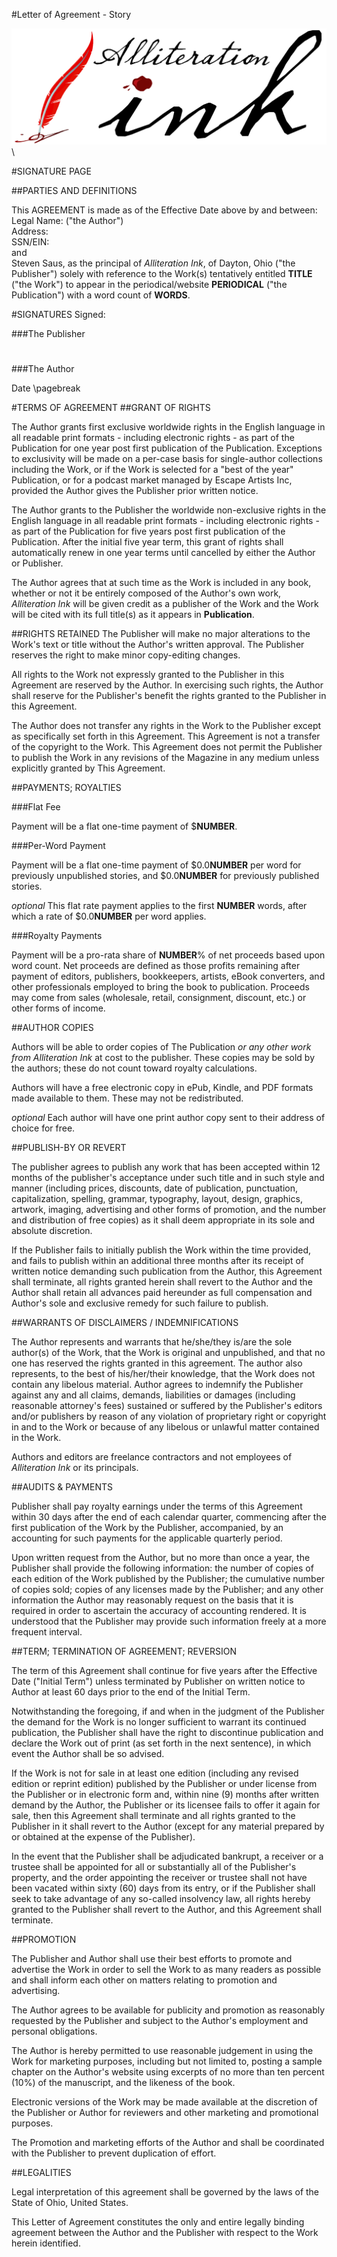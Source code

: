 #Letter of Agreement - Story

![](aink_logo.png "Alliteration Ink")  \  

#SIGNATURE PAGE

##PARTIES AND DEFINITIONS

This AGREEMENT is made as of the Effective Date above by and between:   
Legal Name:                                 ("the Author")   
Address:   
SSN/EIN:  
and   
Steven Saus, as the principal of *Alliteration Ink*, of Dayton, Ohio ("the Publisher") solely with reference to the Work(s) tentatively entitled **TITLE** ("the Work") to appear in the periodical/website **PERIODICAL** ("the Publication") with a word count of **WORDS**.   


#SIGNATURES
Signed:  
 
###The Publisher  

#  
#
###The Author

Date
\pagebreak

#TERMS OF AGREEMENT
##GRANT OF RIGHTS

The Author grants first exclusive worldwide rights in the English language in all readable print formats - including electronic rights - as part of the Publication for one year post first publication of the Publication.  Exceptions to exclusivity will be made on a per-case basis for single-author collections including the Work, or if the Work is selected for a "best of the year" Publication, or for a podcast market managed by Escape Artists Inc, provided the Author gives the Publisher prior written notice.  

The Author grants to the Publisher the worldwide non-exclusive rights in the English language in all readable print formats - including electronic rights - as part of the Publication for five years post first publication of the Publication.  After the initial five year term, this grant of rights shall automatically renew in one year terms until cancelled by either the Author or Publisher. 

The Author agrees that at such time as the Work is included in any book, whether or not it be entirely composed of the Author's own work, *Alliteration Ink* will be given credit as a publisher of the Work and the Work will be cited with its full title(s) as it appears in **Publication**.   

##RIGHTS RETAINED
The Publisher will make no major alterations to the Work's text or title without the Author's written approval. The Publisher reserves the right to make minor copy-editing changes.   

All rights to the Work not expressly granted to the Publisher in this Agreement are reserved by the Author. In exercising such rights, the Author shall reserve for the Publisher's benefit the rights granted to the Publisher in this Agreement.  

The Author does not transfer any rights in the Work to the Publisher except as specifically set forth in this Agreement. This Agreement is not a transfer of the copyright to the Work.  This Agreement does not permit the Publisher to publish the Work in any revisions of the Magazine in any medium unless explicitly granted by This Agreement.

##PAYMENTS; ROYALTIES

###Flat Fee

Payment will be a flat one-time payment of $**NUMBER**.   

###Per-Word Payment

Payment will be a flat one-time payment of $0.0**NUMBER** per word for previously unpublished stories, and $0.0**NUMBER** for previously published stories.  

*optional* This flat rate payment applies to the first **NUMBER** words, after which a rate of $0.0**NUMBER** per word applies.

###Royalty Payments

Payment will be a pro-rata share of **NUMBER**% of net proceeds based upon word count. Net proceeds are defined as those profits remaining after payment of editors, publishers, bookkeepers, artists, eBook converters, and other professionals employed to bring the book to publication. Proceeds may come from sales (wholesale, retail, consignment, discount, etc.) or other forms of income.  

##AUTHOR COPIES

Authors will be able to order copies of The Publication *or any other work from Alliteration Ink* at cost to the publisher.  These copies may be sold by the authors;  these do not count toward royalty calculations.  

Authors will have a free electronic copy in ePub, Kindle, and PDF formats made available to them.  These may not be redistributed.    

*optional* Each author will have one print author copy sent to their address of choice for free.  

##PUBLISH-BY OR REVERT

The publisher agrees to publish any work that has been accepted within 12 months of the publisher's acceptance under such title and in such style and manner (including prices, discounts, date of publication, punctuation, capitalization, spelling, grammar, typography, layout, design, graphics, artwork, imaging, advertising and other forms of promotion, and the number and distribution of free copies) as it shall deem appropriate in its sole and absolute discretion.  

If the Publisher fails to initially publish the Work within the time provided, and fails to publish within an additional three months after its receipt of written notice demanding such publication from the Author, this Agreement shall terminate, all rights granted herein shall revert to the Author and the Author shall retain all advances paid hereunder as full compensation and Author's sole and exclusive remedy for such failure to publish.   

##WARRANTS OF DISCLAIMERS / INDEMNIFICATIONS

The Author represents and warrants that he/she/they is/are the sole author(s) of the Work, that the Work is original and unpublished, and that no one has reserved the rights granted in this agreement. The author also represents, to the best of his/her/their knowledge, that the Work does not contain any libelous material. Author agrees to indemnify the Publisher against any and all claims, demands, liabilities or damages (including reasonable attorney's fees) sustained or suffered by the Publisher's editors and/or publishers by reason of any violation of proprietary right or copyright in and to the Work or because of any libelous or unlawful matter contained in the Work.   

Authors and editors are freelance contractors and not employees of *Alliteration Ink* or its principals.  

##AUDITS & PAYMENTS

Publisher shall pay royalty earnings under the terms of this Agreement within 30 days after the end of each calendar quarter, commencing after the first publication of the Work by the Publisher, accompanied, by an accounting for such payments for the applicable quarterly period.   

Upon written request from the Author, but no more than once a year, the Publisher shall provide the following information: the number of copies of each edition of the Work published by the Publisher; the cumulative number of copies sold; copies of any licenses made by the Publisher; and any other information the Author may reasonably request on the basis that it is required in order to ascertain the accuracy of accounting rendered. It is understood that the Publisher may provide such information freely at a more frequent interval.  

##TERM; TERMINATION OF AGREEMENT; REVERSION

The term of this Agreement shall continue for five years after the Effective Date ("Initial Term") unless terminated by Publisher on written notice to Author at least 60 days prior to the end of the Initial Term.   

Notwithstanding the foregoing, if and when in the judgment of the Publisher the demand for the Work is no longer sufficient to warrant its continued publication, the Publisher shall have the right to discontinue publication and declare the Work out of print (as set forth in the next sentence), in which event the Author shall be so advised.   

If the Work is not for sale in at least one edition (including any revised edition or reprint edition) published by the Publisher or under license from the Publisher or in electronic form and, within nine (9) months after written demand by the Author, the Publisher or its licensee fails to offer it again for sale, then this Agreement shall terminate and all rights granted to the Publisher in it shall revert to the Author (except for any material prepared by or obtained at the expense of the Publisher).

In the event that the Publisher shall be adjudicated bankrupt, a receiver or a trustee shall be appointed for all or substantially all of the Publisher's property, and the order appointing the receiver or trustee shall not have been vacated within sixty (60) days from its entry, or if the Publisher shall seek to take advantage of any so-called insolvency law, all rights hereby granted to the Publisher shall revert to the Author, and this Agreement shall terminate.   

##PROMOTION

The Publisher and Author shall use their best efforts to promote and advertise the Work in order to sell the Work to as many readers as possible and shall inform each other on matters relating to promotion and advertising.   

The Author agrees to be available for publicity and promotion as reasonably requested by the Publisher and subject to the Author's employment and personal obligations.

The Author is hereby permitted to use reasonable judgement in using the Work for marketing purposes, including but not limited to, posting a sample chapter on the Author's website using excerpts of no more than ten percent (10%) of the manuscript, and the likeness of the book.  

Electronic versions of the Work may be made available at the discretion of the Publisher or Author for reviewers and other marketing and promotional purposes.            

The Promotion and marketing efforts of the Author and shall be coordinated with the Publisher to prevent duplication of effort.   

##LEGALITIES

Legal interpretation of this agreement shall be governed by the laws of the State of Ohio, United States.  

This Letter of Agreement constitutes the only and entire legally binding agreement between the Author and the Publisher with respect to the Work herein identified.   
